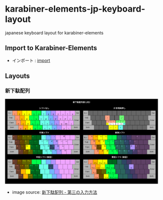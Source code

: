 # karabiner-elements-jp-keyboard-layout

japanese keyboard layout for karabiner-elements


## Import to Karabiner-Elements

- インポート : <a href="karabiner://karabiner/assets/complex_modifications/import?url=https%3A%2F%2Fraw.githubusercontent.com%2Fgetto-systems%2Fkarabiner-elements-jp-keyboard-layout%2Fmaster%2Fjp-keyboard-layout.json">import</a>


## Layouts

### 新下駄配列

![新下駄配列](新下駄配列.png)

- image source: [新下駄配列 - 第三の入力方法](http://blog.livedoor.jp/eninlog/archives/4622525.html)
